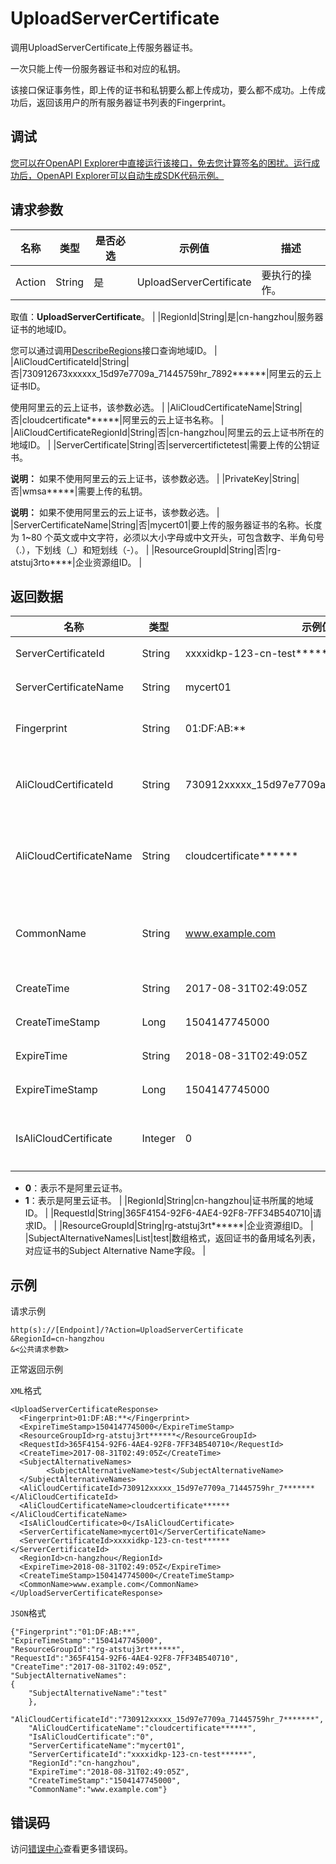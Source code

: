# UploadServerCertificate

调用UploadServerCertificate上传服务器证书。

一次只能上传一份服务器证书和对应的私钥。

该接口保证事务性，即上传的证书和私钥要么都上传成功，要么都不成功。上传成功后，返回该用户的所有服务器证书列表的Fingerprint。

## 调试

[您可以在OpenAPI Explorer中直接运行该接口，免去您计算签名的困扰。运行成功后，OpenAPI Explorer可以自动生成SDK代码示例。](https://api.aliyun.com/#product=Slb&api=UploadServerCertificate&type=RPC&version=2014-05-15)

## 请求参数

|名称|类型|是否必选|示例值|描述|
|--|--|----|---|--|
|Action|String|是|UploadServerCertificate|要执行的操作。

 取值：**UploadServerCertificate**。 |
|RegionId|String|是|cn-hangzhou|服务器证书的地域ID。

 您可以通过调用[DescribeRegions](~~27584~~)接口查询地域ID。 |
|AliCloudCertificateId|String|否|730912673xxxxxx\_15d97e7709a\_71445759hr\_7892\*\*\*\*\*\*|阿里云的云上证书ID。

 使用阿里云的云上证书，该参数必选。 |
|AliCloudCertificateName|String|否|cloudcertificate\*\*\*\*\*\*|阿里云的云上证书名称。 |
|AliCloudCertificateRegionId|String|否|cn-hangzhou|阿里云的云上证书所在的地域ID。 |
|ServerCertificate|String|否|servercertifictetest|需要上传的公钥证书。

 **说明：** 如果不使用阿里云的云上证书，该参数必选。 |
|PrivateKey|String|否|wmsa\*\*\*\*\*|需要上传的私钥。

 **说明：** 如果不使用阿里云的云上证书，该参数必选。 |
|ServerCertificateName|String|否|mycert01|要上传的服务器证书的名称。长度为 1~80 个英文或中文字符，必须以大小字母或中文开头，可包含数字、半角句号（.），下划线（\_）和短划线（-）。 |
|ResourceGroupId|String|否|rg-atstuj3rto\*\*\*\*|企业资源组ID。 |

## 返回数据

|名称|类型|示例值|描述|
|--|--|---|--|
|ServerCertificateId|String|xxxxidkp-123-cn-test\*\*\*\*\*\*|服务器证书ID。 |
|ServerCertificateName|String|mycert01|服务器证书名称。 |
|Fingerprint|String|01:DF:AB:\*\*|服务器证书的指纹。 |
|AliCloudCertificateId|String|730912xxxxx\_15d97e7709a\_71445759hr\_7\*\*\*\*\*\*\*|阿里云证书服务中的服务器证书ID。 |
|AliCloudCertificateName|String|cloudcertificate\*\*\*\*\*\*|阿里云证书服务中的服务器证书名称。 |
|CommonName|String|www.example.com|域名，对应证书的Common Name字段。 |
|CreateTime|String|2017-08-31T02:49:05Z|证书创建时间。 |
|CreateTimeStamp|Long|1504147745000|证书创建时间戳。 |
|ExpireTime|String|2018-08-31T02:49:05Z|证书过期时间。 |
|ExpireTimeStamp|Long|1504147745000|证书过期时间戳。 |
|IsAliCloudCertificate|Integer|0|是否为阿里云证书服务中的证书。

 -   **0**：表示不是阿里云证书。
-   **1**：表示是阿里云证书。 |
|RegionId|String|cn-hangzhou|证书所属的地域ID。 |
|RequestId|String|365F4154-92F6-4AE4-92F8-7FF34B540710|请求ID。 |
|ResourceGroupId|String|rg-atstuj3rt\*\*\*\*\*\*|企业资源组ID。 |
|SubjectAlternativeNames|List|test|数组格式，返回证书的备用域名列表，对应证书的Subject Alternative Name字段。 |

## 示例

请求示例

```
http(s)://[Endpoint]/?Action=UploadServerCertificate
&RegionId=cn-hangzhou
&<公共请求参数>
```

正常返回示例

`XML`格式

```
<UploadServerCertificateResponse>
  <Fingerprint>01:DF:AB:**</Fingerprint>
  <ExpireTimeStamp>1504147745000</ExpireTimeStamp>
  <ResourceGroupId>rg-atstuj3rt******</ResourceGroupId>
  <RequestId>365F4154-92F6-4AE4-92F8-7FF34B540710</RequestId>
  <CreateTime>2017-08-31T02:49:05Z</CreateTime>
  <SubjectAlternativeNames>
        <SubjectAlternativeName>test</SubjectAlternativeName>
  </SubjectAlternativeNames>
  <AliCloudCertificateId>730912xxxxx_15d97e7709a_71445759hr_7*******</AliCloudCertificateId>
  <AliCloudCertificateName>cloudcertificate******</AliCloudCertificateName>
  <IsAliCloudCertificate>0</IsAliCloudCertificate>
  <ServerCertificateName>mycert01</ServerCertificateName>
  <ServerCertificateId>xxxxidkp-123-cn-test******</ServerCertificateId>
  <RegionId>cn-hangzhou</RegionId>
  <ExpireTime>2018-08-31T02:49:05Z</ExpireTime>
  <CreateTimeStamp>1504147745000</CreateTimeStamp>
  <CommonName>www.example.com</CommonName>
</UploadServerCertificateResponse>
```

`JSON`格式

```
{"Fingerprint":"01:DF:AB:**",
"ExpireTimeStamp":"1504147745000",
"ResourceGroupId":"rg-atstuj3rt******",
"RequestId":"365F4154-92F6-4AE4-92F8-7FF34B540710",
"CreateTime":"2017-08-31T02:49:05Z",
"SubjectAlternativeNames":
{
    "SubjectAlternativeName":"test"
    },
    "AliCloudCertificateId":"730912xxxxx_15d97e7709a_71445759hr_7*******",
    "AliCloudCertificateName":"cloudcertificate******",
    "IsAliCloudCertificate":"0",
    "ServerCertificateName":"mycert01",
    "ServerCertificateId":"xxxxidkp-123-cn-test******",
    "RegionId":"cn-hangzhou",
    "ExpireTime":"2018-08-31T02:49:05Z",
    "CreateTimeStamp":"1504147745000",
    "CommonName":"www.example.com"}
```

## 错误码

访问[错误中心](https://error-center.aliyun.com/status/product/Slb)查看更多错误码。

